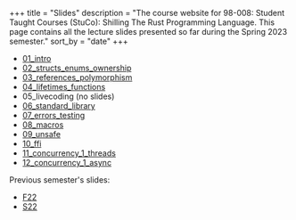 +++
title = "Slides"
description = "The course website for 98-008: Student Taught Courses (StuCo): Shilling The Rust Programming Language. This page contains all the lecture slides presented so far during the Spring 2023 semester."
sort_by = "date"
+++

* [01_intro](01_intro.pdf)
* [02_structs_enums_ownership](02_structs_enums_ownership.pdf)
* [03_references_polymorphism](03_references_polymorphism.pdf)
* [04_lifetimes_functions](04_lifetimes_functions.pdf)
* 05_livecoding (no slides)
* [06_standard_library](06_standard_library.pdf)
* [07_errors_testing](07_errors_testing.pdf)
* [08_macros](08_macros.pdf)
* [09_unsafe](09_unsafe.pdf)
* [10_ffi](10_ffi.pdf)
* [11_concurrency_1_threads](11_concurrency_1_threads.pdf)
* [12_concurrency_1_async](12_concurrency_1_async.pdf)

Previous semester's slides:
* [F22](./F22/)
* [S22](./S22/)
